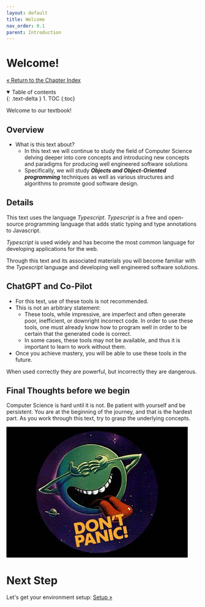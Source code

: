 ```yaml
---
layout: default
title: Welcome
nav_order: 0.1
parent: Introduction
---
```


# Welcome!

[&laquo; Return to the Chapter Index](index.md)

<details open markdown="block">
  <summary>
    Table of contents
  </summary>
  {: .text-delta }
1. TOC
{:toc}
</details>

Welcome to our textbook!

## Overview

* What is this text about?
  * In this text we will continue to study the field of Computer Science delving deeper into core concepts and introducing new concepts and paradigms for producing well engineered software solutions
  * Specifically, we will study ***Objects and Object-Oriented programming*** techniques as well as various structures and algorithms to promote good software design.

## Details

This text uses the language *Typescript*.  *Typescript* is a free and open-source programming language that adds static typing and type annotations to Javascript.

*Typescript* is used widely and has become the most common language for developing applications for the web.

Through this text and its associated materials you will become familiar with the *Typescript* language and developing well engineered software solutions.

## ChatGPT and Co-Pilot

* For this text, use of these tools is not recommended.
* This is not an arbitrary statement:
  * These tools, while impressive, are imperfect and often generate poor, inefficient, or downright incorrect code.  In order to use these tools, one must already know how to program well in order to be certain that the generated code is correct.
  * In some cases, these tools may not be available, and thus it is important to learn to work without them.
* Once you achieve mastery, you will be able to use these tools in the future.  

When used correctly they are powerful, but incorrectly they are dangerous.


## Final Thoughts before we begin

Computer Science is hard until it is not.  Be patient with yourself and be persistent.  You are at the beginning of the journey, and that is the hardest part.  As you work through this text, try to grasp the underlying concepts.

![](../../images/CISC181-Week%2010.jpg)

# Next Step

Let's get your environment setup: [Setup &raquo;](../0-introduction/setup.md)